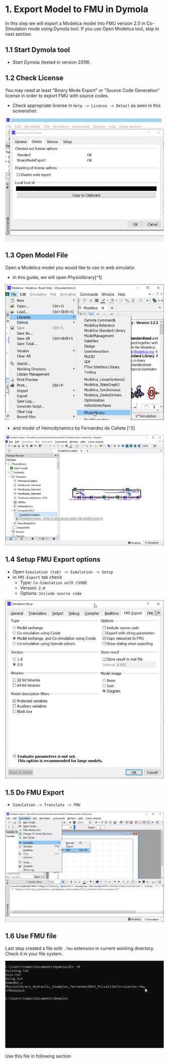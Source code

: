 # 1. Export Model to FMU in Dymola

In this step we will export a Modelica model into FMU version 2.0 in Co-Simulation mode using Dymola tool. If you use Open Modelica tool, skip to next section.
 
## 1.1 Start Dymola tool

* Start Dymola (tested in version 2019).

## 1.2 Check License

You may need at least "Binary Mode Export" or "Source Code Generation" license in order to export FMU with source codes.

* Check appropriate license in `Help -> License -> Detail` as seen in this screenshot:

<img src='Dymola_License.png'></img>

## 1.3 Open Model File

Open a Modelica model you would like to use in web simulator. 
* In this guide, we will open Physiolibrary[^1]

<img src='Dymola_Physiolibrary.png'></img>

* and model of Hemodynamics by Fernandez de Cañete [^2] 

<img src='Dymola_CaneteModel.png'></img>

## 1.4 Setup FMU Export options
* Open `Simulation (tab) -> Simulation -> Setup`
* in `FMI-Export` tab check 
  * Type: `Co-Simulation with CVODE`
  * Version: `2.0`
  * Options: `Include source code`

<img src='Dymola_FMUSettings.png'></img>

## 1.5 Do FMU Export
  * `Simulation -> Translate -> FMU`

<img src='Dymola_FMUExport.png'></img>

## 1.6 Use FMU file

Last step created a file with `.fmu` extension in current working directory.
Check it in your file system. 

<img src='cmd_FMUFile.png'></img>


Use this file in following section
